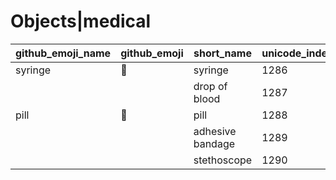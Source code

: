 # Objects|medical

|github_emoji_name|github_emoji|short_name|unicode_index|
|---|---|---|---|
|syringe|:syringe:|syringe|1286|
|||drop of blood|1287|
|pill|:pill:|pill|1288|
|||adhesive bandage|1289|
|||stethoscope|1290|
